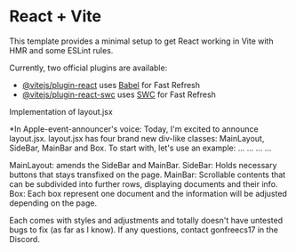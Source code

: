 # React + Vite

This template provides a minimal setup to get React working in Vite with HMR and some ESLint rules.

Currently, two official plugins are available:

- [@vitejs/plugin-react](https://github.com/vitejs/vite-plugin-react/blob/main/packages/plugin-react/README.md) uses [Babel](https://babeljs.io/) for Fast Refresh
- [@vitejs/plugin-react-swc](https://github.com/vitejs/vite-plugin-react-swc) uses [SWC](https://swc.rs/) for Fast Refresh


Implementation of layout.jsx

*In Apple-event-announcer's voice: Today, I'm excited to announce layout.jsx. layout.jsx has four brand new div-like classes: MainLayout, SideBar, MainBar and Box. To start with, let's use an example:
<MainLayout>
    <SideBar>
        ...
    </SideBar>
    <MainBar>
        <Box>... </Box>
        <Box>... </Box>
        <Box>... </Box>
    </MainBar>
<MainLayout>

MainLayout: amends the SideBar and MainBar.
SideBar: Holds necessary buttons that stays transfixed on the page.
MainBar: Scrollable contents that can be subdivided into further rows, displaying documents and their info.
Box: Each box represent one document and the information will be adjusted depending on the page.

Each comes with styles and adjustments and totally doesn't have untested bugs to fix (as far as I know). If any questions, contact gonfreecs17 in the Discord. 


